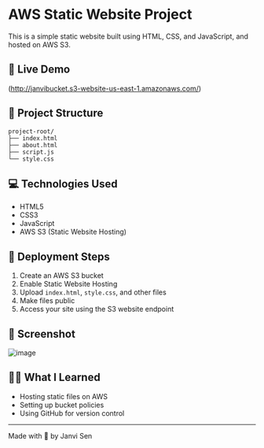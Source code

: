 # AWS Static Website Project

This is a simple static website built using HTML, CSS, and JavaScript, and hosted on AWS S3.

## 🔗 Live Demo

(http://janvibucket.s3-website-us-east-1.amazonaws.com/)

## 📁 Project Structure
```
project-root/
├── index.html
├── about.html
├── script.js
└── style.css
```

## 💻 Technologies Used
- HTML5
- CSS3
- JavaScript
- AWS S3 (Static Website Hosting)

## 🚀 Deployment Steps

1. Create an AWS S3 bucket
2. Enable Static Website Hosting
3. Upload `index.html`, `style.css`, and other files
4. Make files public
5. Access your site using the S3 website endpoint

## 📸 Screenshot
![image](https://github.com/user-attachments/assets/0b0a37a5-909a-44b4-a124-d78ee73f2a3e)


## 🙋‍♂️ What I Learned

- Hosting static files on AWS
- Setting up bucket policies
- Using GitHub for version control

---

Made with 💜 by Janvi Sen
